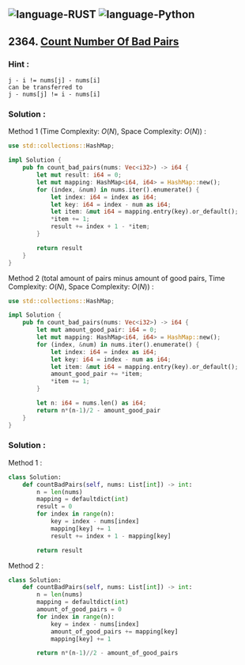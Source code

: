 ![language-RUST](https://img.shields.io/badge/RUST-8d4004?style=for-the-badge&logo=RUST)
![language-Python](https://img.shields.io/badge/Python-ffd43b?style=for-the-badge&logo=PYTHON)
---

## 2364. [Count Number Of Bad Pairs](https://leetcode.com/problems/count-number-of-bad-pairs)

### Hint :

```text
j - i != nums[j] - nums[i]
can be transferred to
j - nums[j] != i - nums[i]
```

### Solution :

Method 1 (Time Complexity: $O(N)$, Space Complexity: $O(N)$) :
```rust
use std::collections::HashMap;

impl Solution {
    pub fn count_bad_pairs(nums: Vec<i32>) -> i64 {
        let mut result: i64 = 0;
        let mut mapping: HashMap<i64, i64> = HashMap::new();
        for (index, &num) in nums.iter().enumerate() {
            let index: i64 = index as i64;
            let key: i64 = index - num as i64;
            let item: &mut i64 = mapping.entry(key).or_default();
            *item += 1;
            result += index + 1 - *item;
        }

        return result
    }
}
```

Method 2 (total amount of pairs minus amount of good pairs, Time Complexity: $O(N)$, Space Complexity: $O(N)$) :
```rust
use std::collections::HashMap;

impl Solution {
    pub fn count_bad_pairs(nums: Vec<i32>) -> i64 {
        let mut amount_good_pair: i64 = 0;
        let mut mapping: HashMap<i64, i64> = HashMap::new();
        for (index, &num) in nums.iter().enumerate() {
            let index: i64 = index as i64;
            let key: i64 = index - num as i64;
            let item: &mut i64 = mapping.entry(key).or_default();
            amount_good_pair += *item;
            *item += 1;
        }

        let n: i64 = nums.len() as i64;
        return n*(n-1)/2 - amount_good_pair
    }
}
```

### Solution :

Method 1 :
```python
class Solution:
    def countBadPairs(self, nums: List[int]) -> int:
        n = len(nums)
        mapping = defaultdict(int)
        result = 0
        for index in range(n):
            key = index - nums[index]
            mapping[key] += 1
            result += index + 1 - mapping[key]

        return result
```

Method 2 :
```python
class Solution:
    def countBadPairs(self, nums: List[int]) -> int:
        n = len(nums)
        mapping = defaultdict(int)
        amount_of_good_pairs = 0
        for index in range(n):
            key = index - nums[index]
            amount_of_good_pairs += mapping[key]
            mapping[key] += 1

        return n*(n-1)//2 - amount_of_good_pairs
```

